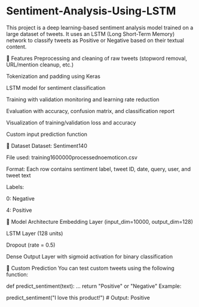# Sentiment-Analysis-Using-LSTM

This project is a deep learning-based sentiment analysis model trained on a large dataset of tweets. It uses an LSTM (Long Short-Term Memory) network to classify tweets as Positive or Negative based on their textual content.

📌 Features
Preprocessing and cleaning of raw tweets (stopword removal, URL/mention cleanup, etc.)

Tokenization and padding using Keras

LSTM model for sentiment classification

Training with validation monitoring and learning rate reduction

Evaluation with accuracy, confusion matrix, and classification report

Visualization of training/validation loss and accuracy

Custom input prediction function

📁 Dataset
Dataset: Sentiment140

File used: training1600000processednoemoticon.csv

Format: Each row contains sentiment label, tweet ID, date, query, user, and tweet text

Labels:

0: Negative

4: Positive

🧠 Model Architecture
Embedding Layer (input_dim=10000, output_dim=128)

LSTM Layer (128 units)

Dropout (rate = 0.5)

Dense Output Layer with sigmoid activation for binary classification


🧪 Custom Prediction
You can test custom tweets using the following function:

def predict_sentiment(text):
    ...
    return "Positive" or "Negative"
Example:

predict_sentiment("I love this product!")  # Output: Positive
